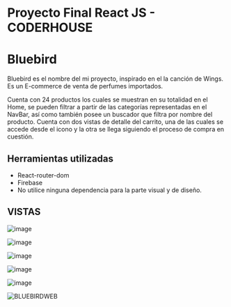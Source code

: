 # Proyecto Final React JS - CODERHOUSE
# Bluebird

Bluebird es el nombre del mi proyecto, inspirado en el la canción de Wings. Es un E-commerce de venta de perfumes importados.

Cuenta con 24 productos los cuales se muestran en su totalidad en el Home, se pueden filtrar a partir de las categorías representadas en el NavBar, así como también posee un buscador que filtra por nombre del producto. Cuenta con dos vistas de detalle del carrito, una de las cuales se accede desde el icono y la otra se llega siguiendo el proceso de compra en cuestión.

## Herramientas utilizadas

+ React-router-dom
+ Firebase
+ No utilice ninguna dependencia para la parte visual y de diseño.

## VISTAS

![image](https://user-images.githubusercontent.com/84545725/148313571-934deb7c-d9b3-4a9c-b22e-53445dd97d29.png)

![image](https://user-images.githubusercontent.com/84545725/148313800-b52842fd-a0ea-44b1-ab59-70266299777a.png)

![image](https://user-images.githubusercontent.com/84545725/148313942-433b89a2-a6d4-4872-9995-d28dcde4d40d.png)

![image](https://user-images.githubusercontent.com/84545725/148314164-806a01b9-d65d-4710-954d-7443c40a3a5e.png)

![image](https://user-images.githubusercontent.com/84545725/148314286-85e88283-82c5-49ed-9ce3-7e8315e5c59d.png)

![BLUEBIRDWEB](https://user-images.githubusercontent.com/84545725/148320802-4aac3171-60ee-46f2-a73c-685d44a46410.gif)





